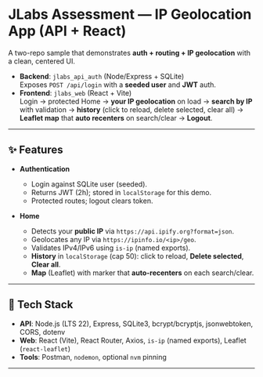 # JLabs Assessment — IP Geolocation App (API + React)

A two-repo sample that demonstrates **auth + routing + IP geolocation** with a clean, centered UI.

- **Backend**: `jlabs_api_auth` (Node/Express + SQLite)  
  Exposes `POST /api/login` with a **seeded user** and **JWT** auth.
- **Frontend**: `jlabs_web` (React + Vite)  
  Login → protected Home → **your IP geolocation** on load → **search by IP** with validation → **history** (click to reload, delete selected, clear all) → **Leaflet map** that **auto recenters** on search/clear → **Logout**.

---

## ✨ Features

- **Authentication**
  - Login against SQLite user (seeded).
  - Returns JWT (2h); stored in `localStorage` for this demo.
  - Protected routes; logout clears token.

- **Home**
  - Detects your **public IP** via `https://api.ipify.org?format=json`.
  - Geolocates any IP via `https://ipinfo.io/<ip>/geo`.
  - Validates IPv4/IPv6 using `is-ip` (named exports).
  - **History** in `localStorage` (cap 50): click to reload, **Delete selected**, **Clear all**.
  - **Map** (Leaflet) with marker that **auto-recenters** on each search/clear.

---

## 🧱 Tech Stack

- **API**: Node.js (LTS 22), Express, SQLite3, bcrypt/bcryptjs, jsonwebtoken, CORS, dotenv  
- **Web**: React (Vite), React Router, Axios, `is-ip` (named exports), Leaflet (`react-leaflet`)  
- **Tools**: Postman, `nodemon`, optional `nvm` pinning

---